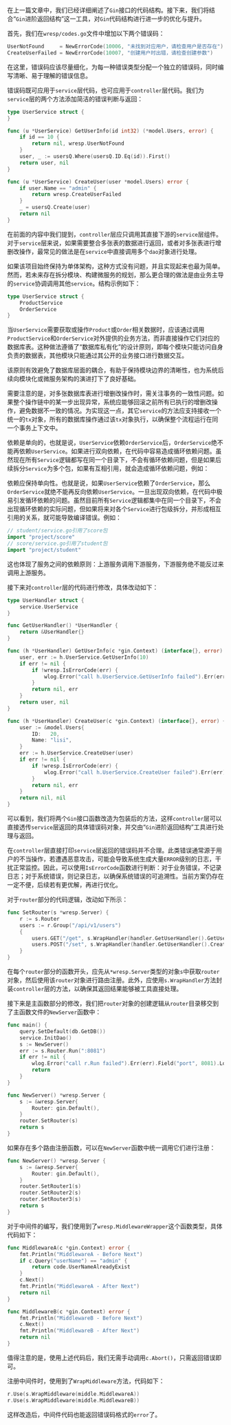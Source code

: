 在上一篇文章中，我们已经详细阐述了`Gin`接口的代码结构。接下来，我们将结合“`Gin`进阶返回结构”这一工具，对`Gin`代码结构进行进一步的优化与提升。

首先，我们在`wresp/codes.go`文件中增加以下两个错误码：

```go
UserNotFound     = NewErrorCode(10006, "未找到对应用户，请检查用户是否存在")
CreateUserFailed = NewErrorCode(10007, "创建用户时出错，请检查创建参数")
```

在这里，错误码应该尽量细化，为每一种错误类型分配一个独立的错误码，同时编写清晰、易于理解的错误信息。

错误码既可应用于`service`层代码，也可应用于`controller`层代码。我们为`service`层的两个方法添加简洁的错误判断与返回：

```go
type UserService struct {
}

func (u *UserService) GetUserInfo(id int32) (*model.Users, error) {
	if id == 10 {
		return nil, wresp.UserNotFound
	}
	user, _ := usersQ.Where(usersQ.ID.Eq(id)).First()
	return user, nil
}

func (u *UserService) CreateUser(user *model.Users) error {
	if user.Name == "admin" {
		return wresp.CreateUserFailed
	}
	_ = usersQ.Create(user)
	return nil
}
```

在前面的内容中我们提到，`controller`层应只调用其直接下游的`service`层组件。对于`service`层来说，如果需要整合多张表的数据进行返回，或者对多张表进行增删改操作，最常见的做法是在`service`中直接调用多个`dao`对象进行处理。

如果该项目始终保持为单体架构，这种方式没有问题，并且实现起来也最为简单。然而，若未来存在拆分模块、构建微服务的规划，那么更合理的做法是由业务主导的`service`协调调用其他`service`。结构示例如下：

```go
type UserService struct {
	ProductService
	OrderService
}
```

当`UserService`需要获取或操作`Product`或`Order`相关数据时，应该通过调用`ProductService`和`OrderService`对外提供的业务方法，而非直接操作它们对应的数据库表。这种做法遵循了“数据库私有化”的设计原则，即每个模块只能访问自身负责的数据表，其他模块只能通过其公开的业务接口进行数据交互。

该原则有效避免了数据库层面的耦合，有助于保持模块边界的清晰性，也为系统后续向模块化或微服务架构的演进打下了良好基础。

需要注意的是，对多张数据库表进行增删改操作时，需关注事务的一致性问题。如果整个操作链中的某一步出现异常，系统应能够回滚之前所有已执行的增删改操作，避免数据不一致的情况。为实现这一点，其它`service`的方法应支持接收一个统一的`tx`对象，所有的数据库操作通过该`tx`对象执行，以确保整个流程运行在同一个事务上下文中。

依赖是单向的，也就是说，`UserService`依赖`OrderService`后，`OrderService`绝不能再依赖`UserService`。如果进行双向依赖，在代码中容易造成循环依赖问题。虽然现在所有`Service`逻辑都写在同一个目录下，不会有循环依赖问题，但是如果后续拆分`Service`为多个包，如果有互相引用，就会造成循环依赖问题，例如：

依赖应保持单向性。也就是说，如果`UserService`依赖了`OrderService`，那么`OrderService`就绝不能再反向依赖`UserService`。一旦出现双向依赖，在代码中极易引发循环依赖的问题。虽然目前所有`Service`逻辑都集中在同一个目录下，不会出现循环依赖的实际问题，但如果将来对各个`Service`进行包级拆分，并形成相互引用的关系，就可能导致编译错误。例如：

```go
// student/service.go引用了score包
import "project/score"
// score/service.go引用了student包
import "project/student"
```

这也体现了服务之间的依赖原则：上游服务调用下游服务，下游服务绝不能反过来调用上游服务。

接下来对`controller`层的代码进行修改，具体改动如下：

```go
type UserHandler struct {
	service.UserService
}

func GetUserHandler() *UserHandler {
	return &UserHandler{}
}

func (h *UserHandler) GetUserInfo(c *gin.Context) (interface{}, error) {
	user, err := h.UserService.GetUserInfo(10)
	if err != nil {
		if !wresp.IsErrorCode(err) {
			wlog.Error("call h.UserService.GetUserInfo failed").Err(err).Field("id", 10).Log()
		}
		return nil, err
	}
	return user, nil
}

func (h *UserHandler) CreateUser(c *gin.Context) (interface{}, error) {
	user := &model.Users{
		ID:   20,
		Name: "lisi",
	}
	err := h.UserService.CreateUser(user)
	if err != nil {
		if !wresp.IsErrorCode(err) {
			wlog.Error("call h.UserService.CreateUser failed").Err(err).Field("user", user).Log()
		}
		return nil, err
	}
	return nil, nil
}
```

可以看到，我们将两个`Gin`接口函数改造为包装后的方法，这样`controller`层可以直接透传`service`层返回的具体错误码对象，并交由“`Gin`进阶返回结构”工具进行处理与返回。

在`controller`层直接打印`service`层返回的错误码并不合理。此类错误通常源于用户的不当操作，若遭遇恶意攻击，可能会导致系统生成大量`ERROR`级别的日志，干扰正常监控。因此，可以使用`IsErrorCode`函数进行判断：对于业务错误，不记录日志；对于系统错误，则记录日志，以确保系统错误的可追溯性。当前方案仍存在一定不便，后续若有更优解，再进行优化。

对于`router`部分的代码逻辑，改动如下所示：

```go
func SetRouter(s *wresp.Server) {
    r := s.Router
	users := r.Group("/api/v1/users")
	{
		users.GET("/get", s.WrapHandler(handler.GetUserHandler().GetUserInfo))
		users.POST("/set", s.WrapHandler(handler.GetUserHandler().CreateUser))
	}
}
```

在每个`router`部分的函数开头，应先从`*wresp.Server`类型的对象`s`中获取`router`对象，然后使用该`router`对象进行路由注册。此外，应使用`s.WrapHandler`方法封装`controller`层的方法，以确保其返回结果能够被工具直接处理。

接下来是主函数部分的修改，我们把`router`对象的创建逻辑从`router`目录移交到了主函数文件的`NewServer`函数中：

```go
func main() {
    query.SetDefault(db.GetDB())
	service.InitDao()
	s := NewServer()
	err := s.Router.Run(":8081")
	if err != nil {
		wlog.Error("call r.Run failed").Err(err).Field("port", 8081).Log()
		return
	}
}

func NewServer() *wresp.Server {
	s := &wresp.Server{
		Router: gin.Default(),
	}
	router.SetRouter(s)
	return s
}
```

如果存在多个路由注册函数，可以在`NewServer`函数中统一调用它们进行注册：

```go
func NewServer() *wresp.Server {
	s := &wresp.Server{
		Router: gin.Default(),
	}
	router.SetRouter1(s)
	router.SetRouter2(s)
	router.SetRouter3(s)
	return s
}
```

对于中间件的编写，我们使用到了`wresp.MiddlewareWrapper`这个函数类型，具体代码如下：

```go
func MiddlewareA(c *gin.Context) error {
	fmt.Println("MiddlewareA - Before Next")
	if c.Query("userName") == "admin" {
		return code.UserNameAlreadyExist
	}
	c.Next()
	fmt.Println("MiddlewareA - After Next")
	return nil
}

func MiddlewareB(c *gin.Context) error {
	fmt.Println("MiddlewareB - Before Next")
	c.Next()
	fmt.Println("MiddlewareB - After Next")
	return nil
}
```

值得注意的是，使用上述代码后，我们无需手动调用`c.Abort()`，只需返回错误即可。

注册中间件时，使用到了`WrapMiddleware`方法，代码如下：

```go
r.Use(s.WrapMiddleware(middle.MiddlewareA))
r.Use(s.WrapMiddleware(middle.MiddlewareB))
```

这样改造后，中间件代码也能返回错误码格式的`error`了。
